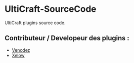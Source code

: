 # UltiCraft-SourceCode
UltiCraft plugins source code.

## Contributeur / Developeur des plugins :
- [Venodez](https://github.com/Venodez "Venodez's Github Homepage")
- [Xelow](https://github.com/MignonPetitXelow "Xelow's Github Homepage")
